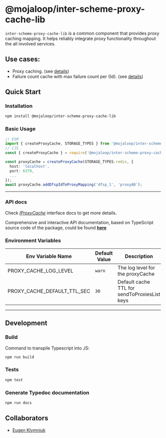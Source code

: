 # @mojaloop/inter-scheme-proxy-cache-lib

`inter-scheme-proxy-cache-lib` is a common component that provides proxy caching mapping.
It helps reliably integrate proxy functionality throughout the all involved services.

## Use cases:
 - Proxy caching. (see [details](https://github.com/infitx-org/uml_diagrams/blob/main/Proxy/Proxy%20pattern%20-%20happy%20path.png))
 - Failure count cache with max failure count per {Id}. (see [details](https://github.com/infitx-org/uml_diagrams/blob/main/Proxy/Proxy%20pattern%20-%20Lazy%20Discovery%20-%20No%20Oracles.png))

## Quick Start

### Installation

```bash
npm install @mojaloop/inter-scheme-proxy-cache-lib
```

### Basic Usage

```typescript
// ESM
import { createProxyCache, STORAGE_TYPES } from '@mojaloop/inter-scheme-proxy-cache-lib';
// CJS
const { createProxyCache } = require('@mojaloop/inter-scheme-proxy-cache-lib');

const proxyCache = createProxyCache(STORAGE_TYPES.redis, { 
  host: 'localhost',
  port: 6379,
  ...
});
await proxyCache.addDfspIdToProxyMapping('dfsp_1', 'proxyAB');
```

---
### API docs
Check [_IProxyCache_](https://mojaloop.github.io/inter-scheme-proxy-cache-lib/interfaces/IProxyCache.html) interface docs to get more details.

Comprehensive and interactive API documentation, based on TypeScript source code of the package,
could be found [**here**](https://mojaloop.github.io/inter-scheme-proxy-cache-lib)


### Environment Variables
| Env Variable Name           | Default Value | Description                        | 
|-----------------------------|---------------|------------------------------------|
| PROXY_CACHE_LOG_LEVEL       | `warn`        | The log level for the proxyCache |
| PROXY_CACHE_DEFAULT_TTL_SEC | `30`          | Default cache TTL for sendToProxiesList keys |


---
## Development

### Build

Command to transpile Typescript into JS:

```bash
npm run build
```

### Tests

```bash
npm test
```

### Generate Typedoc documentation

```bash
npm run docs
```

## Collaborators

- [Eugen Klymniuk](https://github.com/geka-evk)
